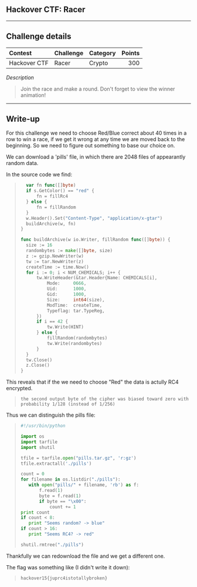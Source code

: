 ## Hackover CTF: Racer

----------
## Challenge details
| Contest        | Challenge     | Category  | Points |
|:---------------|:--------------|:----------|-------:|
| Hackover CTF | Racer | Crypto | 300  |


*Description*
> Join the race and make a round. Don't forget to view the winner animation!

----------
## Write-up

For this challenge we need to choose Red/Blue correct about 40 times in a row to win a race, if we get it wrong at any time we are moved back to the beginning. So we need to figure out something to base our choice on.

We can download a 'pills' file, in which there are 2048 files of appearantly random data.

In the source code we find:

>```go
>	var fn func([]byte)
>	if s.GetColor() == "red" {
>		fn = fillRc4
>	} else {
>		fn = fillRandom
>	}
>	w.Header().Set("Content-Type", "application/x-gtar")
>	buildArchive(w, fn)
>}
>
>func buildArchive(w io.Writer, fillRandom func([]byte)) {
>	size := 16
>	randombytes := make([]byte, size)
>	z := gzip.NewWriter(w)
>	tw := tar.NewWriter(z)
>	createTime := time.Now()
>	for i := 0; i < NUM_CHEMICALS; i++ {
>		tw.WriteHeader(&tar.Header{Name: CHEMICALS[i],
>			Mode:     0666,
>			Uid:      1000,
>			Gid:      1000,
>			Size:     int64(size),
>			ModTime:  createTime,
>			Typeflag: tar.TypeReg,
>		})
>		if i == 42 {
>			tw.Write(HINT)
>		} else {
>			fillRandom(randombytes)
>			tw.Write(randombytes)
>		}
>	}
>	tw.Close()
>	z.Close()
>}
>```

This reveals that if the we need to choose "Red" the data is actully RC4 encrypted. 

>```
>the second output byte of the cipher was biased toward zero with probability 1/128 (instead of 1/256)
>```

Thus we can distinguish the pills file:

>```python
>#!/usr/bin/python
>
>import os
>import tarfile
>import shutil
>
>tfile = tarfile.open("pills.tar.gz", 'r:gz')
>tfile.extractall('./pills')
>
>count = 0
>for filename in os.listdir("./pills"):
>    with open("pills/" + filename, 'rb') as f:
>        f.read(1)
>        byte = f.read(1)
>        if byte == "\x00":
>            count += 1
>print count
>if count < 8:
>    print "Seems random? -> blue"
>if count > 16:
>    print "Seems RC4? -> red"
>
>shutil.rmtree("./pills")
>```

Thankfully we can redownload the file and we get a different one.

The flag was something like (I didn't write it down):

>```
>hackover15{juprc4istotallybroken}
>```

